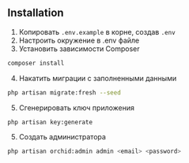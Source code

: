 Installation
------------

1. Копировать ``.env.example`` в корне, создав ``.env``
2. Настроить окружение в .env файле
3. Установить зависимости Composer
``` bash
composer install
```
4. Накатить миграции с заполненными данными
```bash
php artisan migrate:fresh --seed
```
5. Сгенерировать ключ приложения
```bash
php artisan key:generate
```
5. Создать администратора
```bash
php artisan orchid:admin admin <email> <password>
```